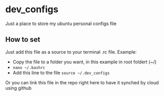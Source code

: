 # dev_configs
Just a place to store my ubuntu personal configs file

## How to set

Just add this file as a source to your terminal .rc file. Example:

- Copy the file to a folder you want, in this example in root foldert (~/)
- `nano ~/.bashrc`
- Add this line to the file `source ~/.dev_configs`

Or you can link this file in the repo right here to have it synched by cloud using github
